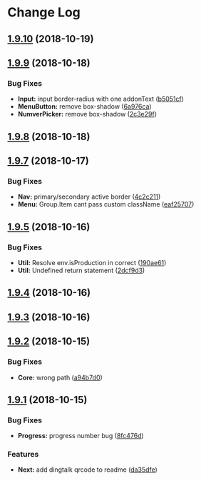 # Change Log

<a name="1.9.10"></a>
## [1.9.10](https://github.com/alibaba-fusion/next/compare/1.9.9...1.9.10) (2018-10-19)

<a name="1.9.9"></a>
## [1.9.9](https://github.com/alibaba-fusion/next/compare/1.9.8...1.9.9) (2018-10-18)

### Bug Fixes

* **Input:** input border-radius with one addonText ([b5051cf](https://github.com/alibaba-fusion/next/commit/b5051cf))
* **MenuButton:** remove box-shadow ([6a976ca](https://github.com/alibaba-fusion/next/commit/6a976ca))
* **NumverPicker:** remove box-shadow ([2c3e29f](https://github.com/alibaba-fusion/next/commit/2c3e29f))

<a name="1.9.8"></a>
## [1.9.8](https://github.com/alibaba-fusion/next/compare/1.9.7...1.9.8) (2018-10-18)


<a name="1.9.7"></a>
## [1.9.7](https://github.com/alibaba-fusion/next/compare/1.9.5...1.9.7) (2018-10-17)

### Bug Fixes
* **Nav:** primary/secondary active border ([4c2c211](https://github.com/alibaba-fusion/next/commit/4c2c211))
* **Menu:** Group.Item cant pass custom className ([eaf25707](https://github.com/alibaba-fusion/next/commit/eaf25707))

<a name="1.9.5"></a>
## [1.9.5](https://github.com/alibaba-fusion/next/compare/1.9.4...1.9.5) (2018-10-16)

### Bug Fixes

* **Util:** Resolve env.isProduction in correct ([190ae61](https://github.com/alibaba-fusion/next/commit/190ae61))
* **Util:** Undefined return statement ([2dcf9d3](https://github.com/alibaba-fusion/next/commit/2dcf9d3))


<a name="1.9.4"></a>
## [1.9.4](https://github.com/alibaba-fusion/next/compare/1.9.3...1.9.4) (2018-10-16)

<a name="1.9.3"></a>
## [1.9.3](https://github.com/alibaba-fusion/next/compare/1.9.2...1.9.3) (2018-10-16)


<a name="1.9.2"></a>
## [1.9.2](https://github.com/alibaba-fusion/next/compare/1.9.1...1.9.2) (2018-10-15)

### Bug Fixes
* **Core:** wrong path ([a94b7d0](https://github.com/alibaba-fusion/next/commit/a94b7d0))

<a name="1.9.1"></a>
## [1.9.1](https://github.com/alibaba-fusion/next/compare/1.9.0...1.9.1) (2018-10-15)

### Bug Fixes
* **Progress:** progress number bug ([8fc476d](https://github.com/alibaba-fusion/next/commit/8fc476d))
### Features
* **Next:** add dingtalk qrcode to readme ([da35dfe](https://github.com/alibaba-fusion/next/commit/da35dfe))
